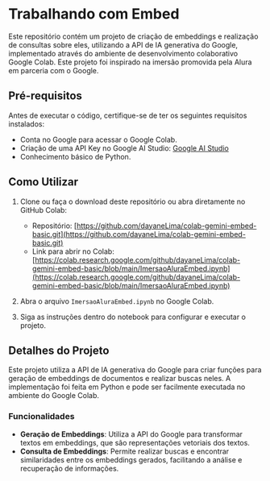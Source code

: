 # Trabalhando com Embed

Este repositório contém um projeto de criação de embeddings e realização de consultas sobre eles, utilizando a API de IA generativa do Google, implementado através do ambiente de desenvolvimento colaborativo Google Colab. Este projeto foi inspirado na imersão promovida pela Alura em parceria com o Google.

## Pré-requisitos

Antes de executar o código, certifique-se de ter os seguintes requisitos instalados:

- Conta no Google para acessar o Google Colab.
- Criação de uma API Key no Google AI Studio: [Google AI Studio](https://aistudio.google.com/app/prompts/new_chat)
- Conhecimento básico de Python.

## Como Utilizar

1. Clone ou faça o download deste repositório ou abra diretamente no GitHub Colab:
   - Repositório: [https://github.com/dayaneLima/colab-gemini-embed-basic.git](https://github.com/dayaneLima/colab-gemini-embed-basic.git)
   - Link para abrir no Colab: [https://colab.research.google.com/github/dayaneLima/colab-gemini-embed-basic/blob/main/ImersaoAluraEmbed.ipynb](https://colab.research.google.com/github/dayaneLima/colab-gemini-embed-basic/blob/main/ImersaoAluraEmbed.ipynb)

2. Abra o arquivo `ImersaoAluraEmbed.ipynb` no Google Colab.

3. Siga as instruções dentro do notebook para configurar e executar o projeto.

## Detalhes do Projeto

Este projeto utiliza a API de IA generativa do Google para criar funções para geração de embeddings de documentos e realizar buscas neles. A implementação foi feita em Python e pode ser facilmente executada no ambiente do Google Colab.

### Funcionalidades

- **Geração de Embeddings**: Utiliza a API do Google para transformar textos em embeddings, que são representações vetoriais dos textos.
- **Consulta de Embeddings**: Permite realizar buscas e encontrar similaridades entre os embeddings gerados, facilitando a análise e recuperação de informações.

